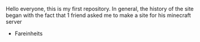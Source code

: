 Hello everyone, this is my first repository. 
In general, the history of the site began with the fact that 1 friend asked me to make a site for his minecraft server

- Fareinheits 

